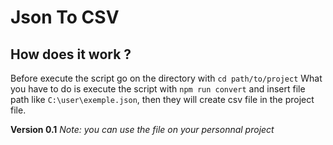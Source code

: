 # Json To CSV

## How does it work ?

Before execute the script go on the directory with 
`cd path/to/project`
What you have to do is execute the script with
`npm run convert` 
and insert file path like `C:\user\exemple.json`, 
then they will create csv file in the project file.

**Version 0.1**
*Note: you can use the file on your personnal project*
